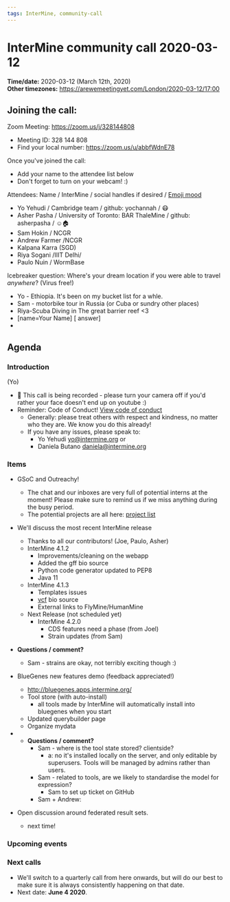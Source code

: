 ```yaml
---
tags: InterMine, community-call
---
```


# InterMine community call 2020-03-12

**Time/date:** 2020-03-12 (March 12th, 2020)  
**Other timezones:** https://arewemeetingyet.com/London/2020-03-12/17:00


## Joining the call: 
Zoom Meeting: https://zoom.us/j/328144808
- Meeting ID: 328 144 808
- Find your local number: https://zoom.us/u/abbfWdnE78

Once you've joined the call:
- Add your name to the attendee list below 
- Don't forget to turn on your webcam! :) 
    

Attendees: Name / InterMine / social handles if desired / [Emoji mood](https://emojipedia.org/)
- Yo Yehudi / Cambridge team / github: yochannah / 😷
- Asher Pasha / University of Toronto: BAR ThaleMine / github: asherpasha / ☺️🏠
- Sam Hokin / NCGR
- Andrew Farmer /NCGR
- Kalpana Karra (SGD)
- Riya Sogani /IIIT Delhi/
- Paulo Nuin / WormBase

Icebreaker question: Where's your dream location if you were able to travel _anywhere_? (Virus free!)
- Yo - Ethiopia. It's been on my bucket list for a whle. 
- Sam - motorbike tour in Russia (or Cuba or sundry other places)
- Riya-Scuba Diving in The great barrier reef <3
- [name=Your Name] [ answer] 
- 

## Agenda

### Introduction 
(Yo)
- 🎥 This call is being recorded - please turn your camera off if you'd rather your face doesn't end up on youtube :)
 - Reminder: Code of Conduct! [View code of conduct](http://intermine.org/code-of-conduct/)
      - Generally: please treat others with respect and kindness, no matter who they are. We know you do this already! 
      - If you have any issues, please speak to:
        - Yo Yehudi yo@intermine.org or
        - Daniela Butano daniela@intermine.org


### Items
- GSoC and Outreachy! 
    - The chat and our inboxes are very full of potential interns at the moment! Please make sure to remind us if we miss anything during the busy period. 
    - The potential projects are all here: [project list](http://intermine.org/internships/project-ideas/2020/)
- We'll discuss the most recent InterMine release
    - Thanks to all our contributors! (Joe, Paulo, Asher)
    - InterMine 4.1.2
        - Improvements/cleaning on the webapp
        - Added the gff bio source
        - Python code generator updated to PEP8
        - Java 11
    - InterMine 4.1.3
        - Templates issues
        - [vcf](https://intermine.readthedocs.io/en/latest/database/data-sources/library/variation/vcf/) bio source
        - External links to FlyMine/HumanMine
    - Next Release (not scheduled yet)
        - InterMine 4.2.0
            - CDS features need a phase (from Joel)
            - Strain updates (from Sam)
- **Questions / comment?**
    - Sam - strains are okay, not terribly exciting though :) 

- BlueGenes new features demo (feedback appreciated!)
    - http://bluegenes.apps.intermine.org/
    - Tool store (with auto-install)
        - all tools made by InterMine will automatically install into bluegenes when you start
    - Updated querybuilder page
    - Organize mydata
- - **Questions / comment?**
    - Sam - where is the tool state stored? clientside? 
        - a: no it's installed locally on the server, and only editable by superusers. Tools will be managed by admins rather than users.  
    - Sam - related to tools, are we likely to standardise the model for expression? 
        - Sam to set up ticket on GitHub 
    - Sam + Andrew: 
- Open discussion around federated result sets.
  - next time! 

### Upcoming events

### Next calls
- We'll switch to a quarterly call from here onwards,  but will do our best to make sure it is always consistently happening on that date. 
- Next date: **June 4 2020**. 
